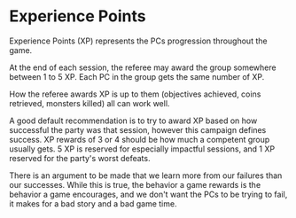 # Experience Points

Experience Points (XP) represents the PCs progression throughout the game. 

At the end of each session, the referee may award the group somewhere between 1 to 5 XP. Each PC in the group gets the same number of XP.

How the referee awards XP is up to them (objectives achieved, coins retrieved, monsters killed) all can work well.

A good default recommendation is to try to award XP based on how successful the party was that session, however this campaign defines success. XP rewards of 3 or 4 should be how much a competent group usually gets. 5 XP is reserved for especially impactful sessions, and 1 XP reserved for the party's worst defeats.

There is an argument to be made that we learn more from our failures than our successes. While this is true, the behavior a game rewards is the behavior a game encourages, and we don't want the PCs to be trying to fail, it makes for a bad story and a bad game time.